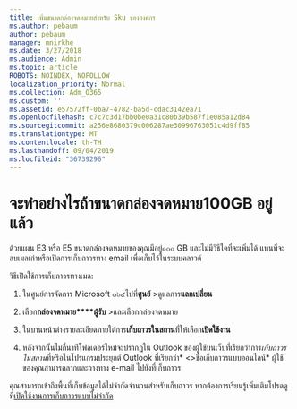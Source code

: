 ```yaml
---
title: เพิ่มขนาดกล่องจดหมายสำหรับ Sku ขององค์กร
ms.author: pebaum
author: pebaum
manager: mnirkhe
ms.date: 3/27/2018
ms.audience: Admin
ms.topic: article
ROBOTS: NOINDEX, NOFOLLOW
localization_priority: Normal
ms.collection: Adm_O365
ms.custom: ''
ms.assetid: e57572ff-0ba7-4782-ba5d-cdac3142ea71
ms.openlocfilehash: c7c7c3d17bb0be0a31c80b39b587f1e085a12d84
ms.sourcegitcommit: a256e8680379c006287ae30996763051c4d9ff85
ms.translationtype: MT
ms.contentlocale: th-TH
ms.lasthandoff: 09/04/2019
ms.locfileid: "36739296"
---
```

# <a name="what-to-do-if-your-mailbox-size-is-already-100gb"></a>จะทำอย่างไรถ้าขนาดกล่องจดหมาย100GB อยู่แล้ว

ด้วยแผน E3 หรือ E5 ขนาดกล่องจดหมายของคุณมีอยู่๑๐๐ GB และไม่มีวิธีใดที่จะเพิ่มได้ แทนที่จะลบเมลเก่าหรือเปิดการเก็บถาวรทาง email เพื่อเก็บไว้ในระบบคลาวด์ 
  
วิธีเปิดใช้การเก็บถาวรทางเมล:
  
1. ในศูนย์การจัดการ Microsoft ๓๖๕ไปที่**ศูนย์** \>ดูแลการ**แลกเปลี่ยน** 
    
2. เลือก**กล่องจดหมาย****ผู้รับ** \>และเลือกกล่องจดหมาย 
    
3. ในบานหน้าต่างรายละเอียดภายใต้การ**เก็บถาวรในสถาน**ที่ให้เลือก**เปิดใช้งาน** 
    
4. หลังจากนั้นไม่กี่นาทีโฟลเดอร์ใหม่จะปรากฏใน Outlook ของผู้ใช้บนเว็บที่เรียกว่าการ*เก็บถาวรในสถาน*ที่หรือในโปรแกรมประยุกต์ Outlook ที่เรียกว่า* \<\>ชื่อเก็บถาวรแบบออนไลน์* ผู้ใช้ของคุณสามารถลากและวางทาง e-mail ไปยังที่เก็บถาวร 
    
คุณสามารถเข้าถึงพื้นที่เก็บข้อมูลได้ไม่จำกัดจำนวนสำหรับเก็บถาวร หากต้องการเรียนรู้เพิ่มเติมโปรดดูที่[เปิดใช้งานการเก็บถาวรแบบไม่จำกัด](https://docs.microsoft.com/office365/securitycompliance/enable-unlimited-archiving)
  

